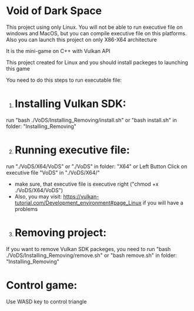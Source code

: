 # Void of Dark Space

This project using only Linux. You will not be able to run executive file on windows and MacOS, but you can compile executive file on this platforms. Also you can launch this project on only X86-X64 architecture

It is the mini-game on C++ with Vulkan API

This project created for Linux and you should install packeges to launching this game

You need to do this steps to run executable file:

1. # Installing Vulkan SDK:
run "bash ./VoDS/Installing_Removing/install.sh" or
"bash install.sh" in folder: "Installing_Removing"

2. # Running executive file:
run "./VoDS/X64/VoDS" or
"./VoDS" in folder: "X64" or
Left Button Click on executive file "VoDS" in "./VoDS/X64/"
* make sure, that executive file is executive right ("chmod +x ./VoDS/X64/VoDS")
* Also, you may visit: https://vulkan-tutorial.com/Development_environment#page_Linux if you will have a problems

3. # Removing project:
If you want to remove Vulkan SDK packeges, you need to run "bash ./VoDS/Installing_Removing/remove.sh" or
"bash remove.sh" in folder: "Installing_Removing"

# Control game:
Use WASD key to control triangle